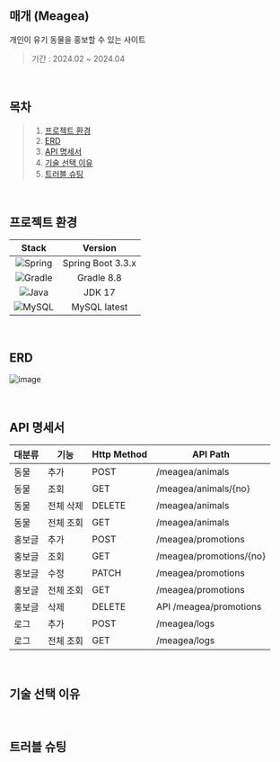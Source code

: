 ## 매개 (Meagea)
개인이 유기 동물을 홍보할 수 있는 사이트

>기간 : 2024.02 ~ 2024.04

</br>

## 목차
> 1. [프로젝트 환경](#프로젝트-환경)
> 2. [ERD](#ERD)
> 3. [API 명세서](#API-명세서)
> 4. [기술 선택 이유](#기술-선택-이유)
> 5. [트러블 슈팅](#트러블-슈팅)

</br>

## 프로젝트 환경
| Stack                                                                                                        | Version           |
|:------------------------------------------------------------------------------------------------------------:|:-----------------:|
| ![Spring](https://img.shields.io/badge/spring-%236DB33F.svg?style=for-the-badge&logo=spring&logoColor=white) | Spring Boot 3.3.x |
| ![Gradle](https://img.shields.io/badge/Gradle-02303A.svg?style=for-the-badge&logo=Gradle&logoColor=white)    | Gradle 8.8       |
| ![Java](https://img.shields.io/badge/java-%23ED8B00.svg?style=for-the-badge&logo=openjdk&logoColor=white)    | JDK 17           |
| ![MySQL](https://img.shields.io/badge/mysql-4479A1.svg?style=for-the-badge&logo=mysql&logoColor=white)       | MySQL latest        |

</br>

## ERD
![image](https://github.com/user-attachments/assets/a471977b-638c-4015-895e-d4f66e314624)


</br>

## API 명세서
| 대분류 | 기능 | Http Method | API Path |
| --- | --- | --- | --- |
| 동물 | 추가 | POST | /meagea/animals |
| 동물 | 조회 | GET | /meagea/animals/{no} |
| 동물 | 전체 삭제| DELETE | /meagea/animals |
| 동물 | 전체 조회 | GET | /meagea/animals |
| 홍보글 | 추가 | POST | /meagea/promotions | 
| 홍보글 | 조회 | GET | /meagea/promotions/{no} |
| 홍보글 | 수정| PATCH | /meagea/promotions |
| 홍보글 | 전체 조회 | GET | /meagea/promotions |
| 홍보글 | 삭제| DELETE | API /meagea/promotions |
| 로그 | 추가| POST | /meagea/logs |
| 로그 | 전체 조회 | GET | /meagea/logs |


</br>

## 기술 선택 이유

</br>

## 트러블 슈팅
